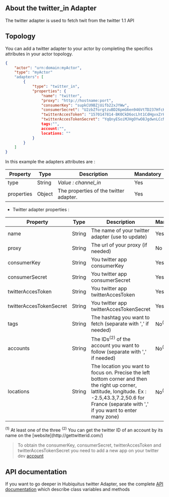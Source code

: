 ## About the twitter_in Adapter

The twitter adapter is used to fetch twit from the twitter 1.1 API

## Topology

You can add a twitter adapter to your actor by completing the specifics attributes in your actor topology.

```json
{
    "actor": "urn:domain:myActor",
    "type": "myActor"
    "adapters": [
        {
            "type": "twitter_in",
            "properties": {
                "name": "twitter",
                "proxy": "http://hostname:port",
                "consumerKey": "supkCU9BZjUifb22xJYWw",
                "consumerSecret": "U2zbZforgtzuBD26pmG6en946VtTD237HfcK6xho",
                "twitterAccesToken": "1570147814-BK0CkD6ocLht1CdHgvxZrHhh1am3GHToWoVBQCj",
                "twitterAccesTokenSecret": "YqQnyESoiMJHgOYwO8JgdwnLCcNHmpNpuHmi5krJy4",
                tags:"",
                account:"",
                locations: ""
            }
        }
    ]
}
```

In this example the adapters attributes are :

<table>
    <thead>
        <tr>
            <th>Property</th>
            <th>Type</th>
            <th>Description</th>
            <th>Mandatory</th>
        </tr>
    </thead>
    <tbody>
        <tr>
            <td>type</td>
            <td>String</td>
            <td><em>Value : channel_in</em></td>
            <td>Yes</td>
        </tr>
        <tr>
            <td>properties</td>
            <td>Object</td>
            <td>The properties of the twitter adapter.
            </td>
            <td>Yes</td>
        </tr>
    </tbody>
</table>

* Twitter adapter properties :

<table>
    <thead>
        <tr>
            <th>Property</th>
            <th>Type</th>
            <th>Description</th>
            <th>Mandatory</th>
        </tr>
    </thead>
    <tbody>
        <tr>
            <td>name</td>
            <td>String</td>
            <td>The name of your twitter adapter (use to update)</td>
            <td>Yes</td>
        </tr>
        <tr>
            <td>proxy</td>
            <td>String</td>
            <td>The url of your proxy (if needed)</td>
            <td>No</td>
        </tr>
        <tr>
            <td>consumerKey</td>
            <td>String</td>
            <td>You twitter app consumerKey</td>
            <td>Yes</td>
        </tr>
        <tr>
            <td>consumerSecret</td>
            <td>String</td>
            <td>You twitter app consumerSecret</td>
            <td>Yes</td>
        </tr>
        <tr>
            <td>twitterAccesToken</td>
            <td>String</td>
            <td>You twitter app twitterAccesToken</td>
            <td>Yes</td>
        </tr>
        <tr>
            <td>twitterAccesTokenSecret</td>
            <td>String</td>
            <td>You twitter app twitterAccesTokenSecret</td>
            <td>Yes</td>
        </tr>
        <tr>
            <td>tags</td>
            <td>String</td>
            <td>The hashtag you want to fetch (separate with ',' if needed)</td>
            <td>No<sup>(1)</td>
        </tr>
        <tr>
            <td>accounts</td>
            <td>String</td>
            <td>The IDs<sup>(2)</sup> of the account you want to follow (separate with ',' if needed)</td>
            <td>No<sup>(1)</td>
        </tr>
        <tr>
            <td>locations</td>
            <td>String</td>
            <td>The location you want to focus on. Precise the left bottom corner and then the right up corner, lattitude, longitude. Ex : -2.5,43.3,7.2,50.6 for France (separate with ',' if you want to enter many zone)</td>
            <td>No<sup>(1)</td>
        </tr>
    </tbody>
</table>
<sup>(1)</sup> At least one of the three
<sup>(2)</sup> You can get the twitter ID of an account by its name on the [website](http://gettwitterid.com/)


> To obtain the consumerKey, consumerSecret, twitterAccesToken and twitterAccesTokenSecret you need to add a new app on your twitter dev [account](https://dev.twitter.com/apps)

## API documentation

If you want to go deeper in Hubiquitus twitter Adapter, see the complete [API documentation](http://coffeedoc.info/github/hubiquitus/hubiquitus/master/) which describe class variables and methods
